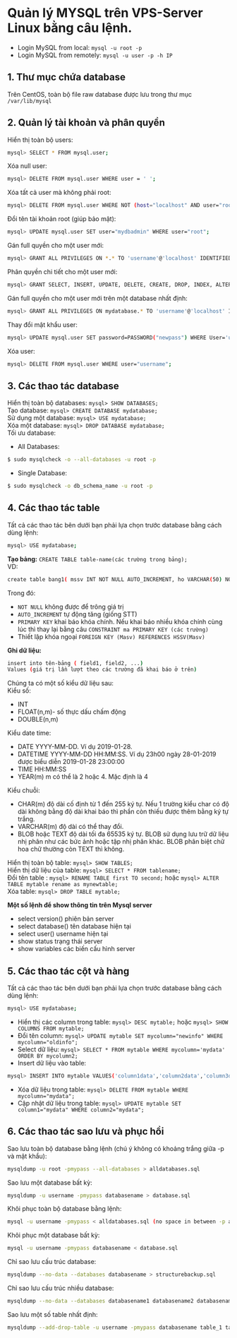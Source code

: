 # Quản lý MYSQL trên VPS-Server Linux bằng câu lệnh.
- Login MySQL from local: `mysql -u root -p`
- Login MySQL from remotely: `mysql -u user -p -h IP`
## 1. Thư mục chứa database
Trên CentOS, toàn bộ file raw database được lưu trong thư mục `/var/lib/mysql`
## 2. Quản lý tài khoản và phân quyền
Hiển thị toàn bộ users:
```sh
mysql> SELECT * FROM mysql.user;
```
Xóa null user:
```sh
mysql> DELETE FROM mysql.user WHERE user = ' ';
```
Xóa tất cả user mà không phải root:
```sh
mysql> DELETE FROM mysql.user WHERE NOT (host="localhost" AND user="root");
```
Đổi tên tài khoản root (giúp bảo mật):
```sh
mysql> UPDATE mysql.user SET user="mydbadmin" WHERE user="root";
```
Gán full quyền cho một user mới:
```sh
mysql> GRANT ALL PRIVILEGES ON *.* TO 'username'@'localhost' IDENTIFIED BY 'mypass' WITH GRANT OPTION;
```
Phân quyền chi tiết cho một user mới:
```sh
mysql> GRANT SELECT, INSERT, UPDATE, DELETE, CREATE, DROP, INDEX, ALTER, CREATE TEMPORARY TABLES, LOCK TABLES ON mydatabase.* TO 'username'@'localhost' IDENTIFIED BY 'mypass';
```
Gán full quyền cho một user mới trên một database nhất định:
```sh
mysql> GRANT ALL PRIVILEGES ON mydatabase.* TO 'username'@'localhost' IDENTIFIED BY 'mypass' WITH GRANT OPTION;
```
Thay đổi mật khẩu user:
```sh
mysql> UPDATE mysql.user SET password=PASSWORD("newpass") WHERE User='username';
```
Xóa user:
```sh
mysql> DELETE FROM mysql.user WHERE user="username";
```
## 3. Các thao tác database
Hiển thị toàn bộ databases: `mysql> SHOW DATABASES;`</br>
Tạo database: `mysql> CREATE DATABASE mydatabase;`</br>
Sử dụng một database: `mysql> USE mydatabase;` </br>
Xóa một database: `mysql> DROP DATABASE mydatabase;`</br>
Tối ưu database:
- All Databases:
```sh
$ sudo mysqlcheck -o --all-databases -u root -p
```
- Single Database:
```sh
$ sudo mysqlcheck -o db_schema_name -u root -p
```
## 4. Các thao tác table
Tất cả các thao tác bên dưới bạn phải lựa chọn trước database bằng cách dùng lệnh:
```sh
mysql> USE mydatabase;
```
**Tạo bảng:** `CREATE TABLE table-name(các trường trong bảng);`</br>
VD:
```sh
create table bang1( mssv INT NOT NULL AUTO_INCREMENT, ho VARCHAR(50) NOT NULL, ten VARCHAR(30) NOT NULL, diemthi FLOAT(2,2), PRIMARY KEY (mssv) );
```
Trong đó:</br>
- `NOT NULL` không được để trông giá trị
- `AUTO_INCREMENT` tự động tăng (giống STT)
- `PRIMARY KEY` khai báo khóa chính. Nếu khai báo nhiều khóa chính cùng lúc thì thay lại bằng câu `CONSTRAINT ma PRIMARY KEY (các trường)`
- Thiết lập khóa ngoại `FOREIGN KEY (Masv) REFERENCES HSSV(Masv)`

**Ghi dữ liệu:**
```sh
insert into tên-bảng ( field1, field2, ...)
Values (giá trị lần lượt theo các trường đã khai báo ở trên)
```
Chúng ta có một số kiểu dữ liệu sau:</br>
Kiểu số:
- INT
- FLOAT(n,m)- số thực dấu chấm động
- DOUBLE(n,m)

Kiểu date time:
- DATE YYYY-MM-DD. Ví dụ 2019-01-28.
- DATETIME YYYY-MM-DD HH:MM:SS. Ví dụ 23h00 ngày 28-01-2019 được biểu diễn 2019-01-28 23:00:00
- TIME HH:MM:SS
- YEAR(m) m có thể là 2 hoặc 4. Mặc định là 4

Kiểu chuỗi:
- CHAR(m) độ dài cố định từ 1 đến 255 ký tự. Nếu 1 trường kiểu char có độ dài không bằng độ dài khai báo thì phần còn thiếu được thêm bằng ký tự trắng.
- VARCHAR(m) độ dài có thể thay đổi.
- BLOB hoặc TEXT độ dài tối đa 65535 ký tự. BLOB sử dụng lưu trữ dữ liệu nhị phân như các bức ảnh hoặc tập nhị phân khác. BLOB phân biệt chữ hoa chữ thường còn TEXT thì không.

Hiển thị toàn bộ table: `mysql> SHOW TABLES;`</br>
Hiển thị dữ liệu của table: `mysql> SELECT * FROM tablename;`</br>
Đổi tên table : `mysql> RENAME TABLE first TO second;` hoặc `mysql> ALTER TABLE mytable rename as mynewtable;`</br>
Xóa table: `mysql> DROP TABLE mytable;`</br>

**Một số lệnh để show thông tin trên Mysql server**
- select version() phiên bản server
- select database() tên database hiện tại
- select user() username hiện tại
- show status trạng thái server
- show variables các biến cấu hình server

## 5. Các thao tác cột và hàng
Tất cả các thao tác bên dưới bạn phải lựa chọn trước database bằng cách dùng lệnh:
```sh
mysql> USE mydatabase;
```
- Hiển thị các column trong table: `mysql> DESC mytable;` hoặc `mysql> SHOW COLUMNS FROM mytable;`
- Đổi tên column: `mysql> UPDATE mytable SET mycolumn="newinfo" WHERE mycolumn="oldinfo"; `
- Select dữ liệu: `mysql> SELECT * FROM mytable WHERE mycolumn='mydata' ORDER BY mycolumn2;`
- Insert dữ liệu vào table: 
```sh
mysql> INSERT INTO mytable VALUES('column1data','column2data','column3data','column4data','column5data','column6data','column7data','column8data','column9data');
```
- Xóa dữ liệu trong table: `mysql> DELETE FROM mytable WHERE mycolumn="mydata";`
- Cập nhật dữ liệu trong table: `mysql> UPDATE mytable SET column1="mydata" WHERE column2="mydata";`

## 6. Các thao tác sao lưu và phục hồi
Sao lưu toàn bộ database bằng lệnh (chú ý không có khoảng trắng giữa -p và mật khẩu):
```sh
mysqldump -u root -pmypass --all-databases > alldatabases.sql
```
Sao lưu một database bất kỳ:
```sh
mysqldump -u username -pmypass databasename > database.sql
```
Khôi phục toàn bộ database bằng lệnh:
```sh
mysql -u username -pmypass < alldatabases.sql (no space in between -p and mypass)
```
Khôi phục một database bất kỳ:
```sh
mysql -u username -pmypass databasename < database.sql
```
Chỉ sao lưu cấu trúc database:
```sh
mysqldump --no-data --databases databasename > structurebackup.sql
```
Chỉ sao lưu cấu trúc nhiều database:
```sh
mysqldump --no-data --databases databasename1 databasename2 databasename3 > structurebackup.sql
```
Sao lưu một số table nhất định:
```sh
mysqldump --add-drop-table -u username -pmypass databasename table_1 table_2 > databasebackup.sql
```
